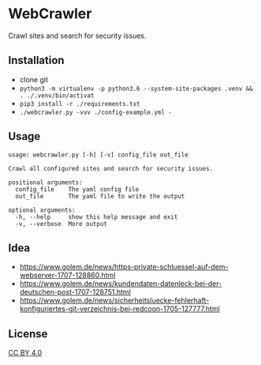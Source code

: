 # WebCrawler

Crawl sites and search for security issues.

## Installation

- clone git
- `python3 -m virtualenv -p python3.6 --system-site-packages .venv && . ./.venv/bin/activat`
- `pip3 install -r ./requirements.txt`
- `./webcrawler.py -vvv ./config-example.yml -`

## Usage

```
usage: webcrawler.py [-h] [-v] config_file out_file

Crawl all configured sites and search for security issues.

positional arguments:
  config_file    The yaml config file
  out_file       The yaml file to write the output

optional arguments:
  -h, --help     show this help message and exit
  -v, --verbose  More output
```

## Idea

- https://www.golem.de/news/https-private-schluessel-auf-dem-webserver-1707-128860.html
- https://www.golem.de/news/kundendaten-datenleck-bei-der-deutschen-post-1707-128751.html
- https://www.golem.de/news/sicherheitsluecke-fehlerhaft-konfiguriertes-git-verzeichnis-bei-redcoon-1705-127777.html

## License

[CC BY 4.0](https://creativecommons.org/licenses/by/4.0/)
